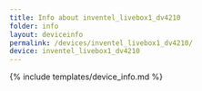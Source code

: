 ```yaml
---
title: Info about inventel_livebox1_dv4210
folder: info
layout: deviceinfo
permalink: /devices/inventel_livebox1_dv4210/
device: inventel_livebox1_dv4210
---
```

{% include templates/device_info.md %}
